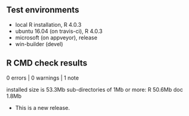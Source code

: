 ## Test environments
* local R installation, R 4.0.3
* ubuntu 16.04 (on travis-ci), R 4.0.3
* microsoft (on appveyor), release
* win-builder (devel)

## R CMD check results

0 errors | 0 warnings | 1 note

installed size is 53.3Mb
    sub-directories of 1Mb or more:
      R    50.6Mb
      doc   1.8Mb


* This is a new release.
